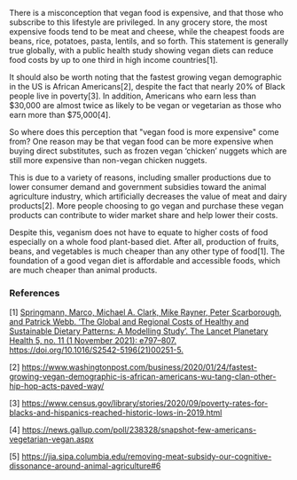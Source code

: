 There is a misconception that vegan food is expensive, and that those who subscribe to this lifestyle are privileged. In any grocery store, the most expensive foods tend to be meat and cheese, while the cheapest foods are beans, rice, potatoes, pasta, lentils, and so forth. This statement is generally true globally, with a public health study showing vegan diets can reduce food costs by up to one third in high income countries[1].

It should also be worth noting that the fastest growing vegan demographic in the US is African Americans[2], despite the fact that nearly 20% of Black people live in poverty[3]. In addition, Americans who earn less than $30,000 are almost twice as likely to be vegan or vegetarian as those who earn more than $75,000[4].

So where does this perception that "vegan food is more expensive" come from? One reason may be that vegan food can be more expensive when buying direct substitutes, such as frozen vegan ‘chicken’ nuggets which are still more expensive than non-vegan chicken nuggets. 

This is due to a variety of reasons, including smaller productions due to lower consumer demand and government subsidies toward the animal agriculture industry, which artificially decreases the value of meat and dairy products[2]. More people choosing to go vegan and purchase these vegan products can contribute to wider market share and help lower their costs.

Despite this, veganism does not have to equate to higher costs of food especially on a whole food plant-based diet. After all, production of fruits, beans, and vegetables is much cheaper than any other type of food[1]. The foundation of a good vegan diet is affordable and accessible foods, which are much cheaper than animal products.

### References
[1] [Springmann, Marco, Michael A. Clark, Mike Rayner, Peter Scarborough, and Patrick Webb. ‘The Global and Regional Costs of Healthy and Sustainable Dietary Patterns: A Modelling Study’. The Lancet Planetary Health 5, no. 11 (1 November 2021): e797–807. https://doi.org/10.1016/S2542-5196(21)00251-5.
](https://www.thelancet.com/journals/lanplh/article/PIIS2542-5196(21)00251-5/fulltext)

[2] https://www.washingtonpost.com/business/2020/01/24/fastest-growing-vegan-demographic-is-african-americans-wu-tang-clan-other-hip-hop-acts-paved-way/

[3] https://www.census.gov/library/stories/2020/09/poverty-rates-for-blacks-and-hispanics-reached-historic-lows-in-2019.html

[4] https://news.gallup.com/poll/238328/snapshot-few-americans-vegetarian-vegan.aspx

[5] https://jia.sipa.columbia.edu/removing-meat-subsidy-our-cognitive-dissonance-around-animal-agriculture#6